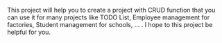 This project will help you to create a project with CRUD function that you can use it for many projects like TODO List, Employee management for factories, Student management for schools, ... .
I hope to this project be helpful for you.
